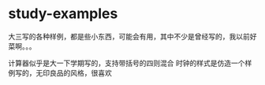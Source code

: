 # study-examples
大三写的各种样例，都是些小东西，可能会有用，其中不少是曾经写的，我以前好菜啊。。。

计算器似乎是大一下学期写的，支持带括号的四则混合
时钟的样式是仿造一个样例写的，无印良品的风格，很喜欢